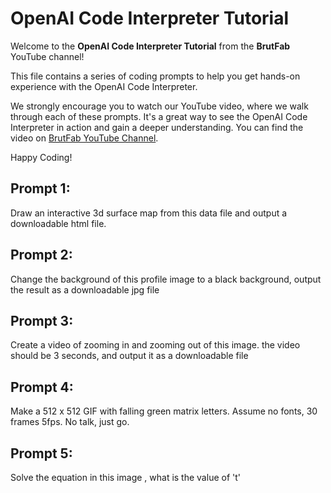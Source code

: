 # OpenAI Code Interpreter Tutorial


Welcome to the **OpenAI Code Interpreter Tutorial** from the **BrutFab** YouTube channel!

This file contains a series of coding prompts to help you get hands-on experience with the OpenAI Code Interpreter.

We strongly encourage you to watch our YouTube video, where we walk through each of these prompts. It's a great way to see the OpenAI Code Interpreter in action and gain a deeper understanding. You can find the video on [BrutFab YouTube Channel](https://www.youtube.com/channel/UCWLswLLUlVqWfVg8lLY5S9Q).

Happy Coding!

## Prompt 1:
Draw an interactive 3d surface map from this data file and output a downloadable html file.

## Prompt 2:
Change the background of this profile image to a black background, output the result as a downloadable jpg file

## Prompt 3:
Create a video of zooming in and zooming out of this image. the video should be 3 seconds, and output it as a downloadable file

## Prompt 4:
Make a 512 x 512 GIF with falling green matrix letters. Assume no fonts, 30 frames 5fps. No talk, just go.

## Prompt 5:
Solve the equation in this image , what is the value of 't'
